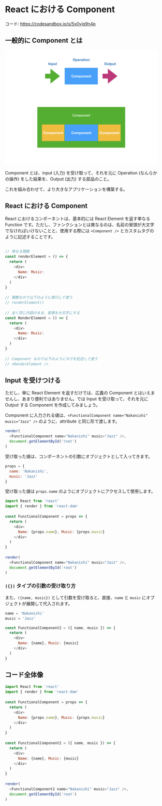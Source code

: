 # React における Component

コード: https://codesandbox.io/s/5x0yjq9n4p

## 一般的に Component とは

![](/assets/react-component.001.png)

Component とは、input (入力) を受け取って、それを元に Operation (なんらかの操作) をした結果を、Output (出力) する部品のこと。

これを組み合わせて、より大きなアプリケーションを構築する。

## React における Component

React におけるコンポーネントは、基本的には React Element を返す単なる  Function です。ただし、ファンクションとは異なるのは、名前の冒頭が大文字でなければいけないことと、使用する際には `<Component />` とカスタムタグのように記述することです。

```js

// 単なる関数
const renderElement = () => {
  return (
    <div>
      Name: Music:
    </div>
  )
}

// 関数なので以下のように実行して使う
// renderElement()

// 全く同じ内容のまま、冒頭を大文字にする
const RenderElement = () => {
  return (
    <div>
      Name: Music:
    </div>
  )
}

// Component なので以下のようにタグを記述して使う
// <RenderElement />
```

## Input を受けつける

ただし、単に React Element を返すだけでは、広義の Component とはいえませんし、あまり便利ではありません。では Input を受け取って、それを元に Output する Component を作成してみましょう。

Component に入力される値は、`<FunctionalComponent name="Nakanishi" music="Jazz" />` のように、attribute と同じ形で渡します。

```js
render(
  <FunctionalComponent name="Nakanishi" music="Jazz" />,
  document.getElementById('root')
)
```

受け取った値は、コンポーネントの引数にオブジェクトとして入ってきます。

```js
props = {
  name: 'Nakanishi',
  music: 'Jazz'
}
```

受け取った値は `props.name` のようにオブジェクトにアクセスして使用します。

```js
import React from 'react'
import { render } from 'react-dom'

const FunctionalComponent = props => {
  return (
    <div>
      Name: {props.name}, Music: {props.music}
    </div>
  )
}
 
render(
  <FunctionalComponent name="Nakanishi" music="Jazz" />,
  document.getElementById('root')
)
```

### `({})` タイプの引数の受け取り方


また、`({name, music})` として引数を受け取ると、直接、`name` と `music` にオブジェクトが展開して代入されます。

```js
name = 'Nakanishi'
music = 'Jazz'
```


```js
const FunctionalComponent2 = ({ name, music }) => {
  return (
    <div>
      Name: {name}, Music: {music}
    </div>
  )
}
```

## コード全体像

```js
import React from 'react'
import { render } from 'react-dom'

const FunctionalComponent = props => {
  return (
    <div>
      Name: {props.name}, Music: {props.music}
    </div>
  )
}

const FunctionalComponent2 = ({ name, music }) => {
  return (
    <div>
      Name: {name}, Music: {music}
    </div>
  )
}

render(
  <FunctionalComponent2 name="Nakanishi" music="Jazz" />,
  document.getElementById('root')
)
```


